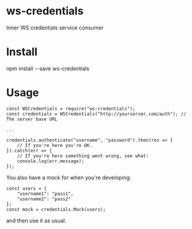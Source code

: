 # ws-credentials
Inner WS credentials service consumer

# Install
npm install --save ws-credentials

# Usage
```
const WSCredentials = require("ws-credentials");
const credentials = WSCredentials("http://yourserver.com/auth"); // The server base URL

...

credentials.authenticate("username", "password").then(res => {
	// If you're here you're OK.
}).catch(err => {
	// If you're here something went wrong, see what:
	console.log(err.message);
});

```

You also have a mock for when you're developing:

```
const users = {
	"username1": "pass1",
	"username2": "pass2"
};
const mock = credentials.Mock(users);
```

and then use it as usual.
